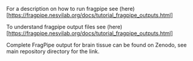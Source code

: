 For a description on how to run fragpipe see (here)[https://fragpipe.nesvilab.org/docs/tutorial_fragpipe_outputs.html]

To understand fragpipe output files see (here)[https://fragpipe.nesvilab.org/docs/tutorial_fragpipe_outputs.html]


Complete FragPipe output for brain tissue can be found on Zenodo, see main repository directory for the link.
